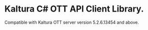 # Kaltura C# OTT API Client Library.
Compatible with Kaltura OTT server version 5.2.6.13454 and above.
